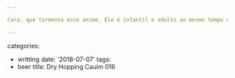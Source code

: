 ```yaml
---

Cara, que tormento esse anime. Ele é infantil e adulto ao mesmo tempo e acaba não sendo nenhum dos dois. O pior da fofice do japonês em formato formulaico. E o pior de tudo é não haver exploitation. A guria menor é uma criança de fralda menina-lobo (não, não é furry material). A guria maior é uma fantasma que usa um longo vestido medieval. A estrutura de um feudo é curioso, até porque eles falarem japonês em um sistema feudal já mescla dois mundos explorando uma nova visão. Mas só isso não suporta a dancinha toda vez que uma nova "poção" é criada.

---
```

categories:
- writting
date: '2018-07-07'
tags:
- beer
title: Dry Hopping Cauim 016
